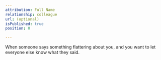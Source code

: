 ```yaml
---
attribution: Full Name
relationship: colleague
url: (optional)
isPublished: true
position: 0

---
```


When someone says something flattering about you, and you want to let everyone else know what they said.
